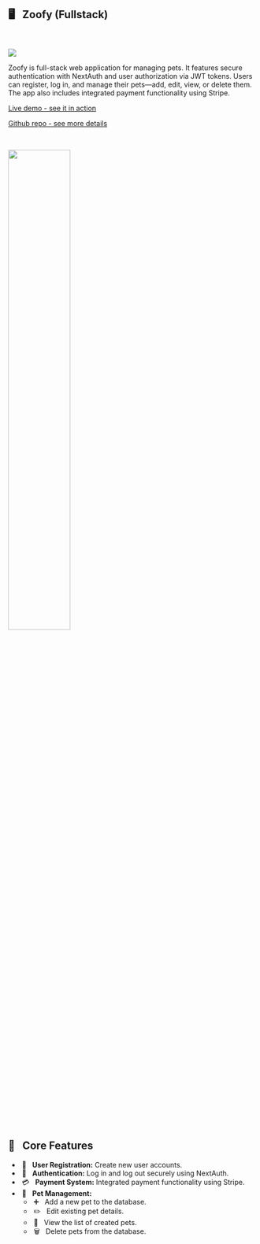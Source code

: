 ## <a> 🖥️&nbsp;&nbsp; Zoofy (Fullstack)</a>

<br />

<p>
    <img
        src="https://skills.syvixor.com/api/icons?i=nextjs,react,ts,tailwind,shadcnui,motion,node,prisma" />
</p>

<p>
    Zoofy is full-stack web application for managing pets. It features secure
    authentication with NextAuth and user authorization via JWT tokens. Users
    can register, log in, and manage their pets—add, edit, view, or delete them.
    The app also includes integrated payment functionality using Stripe.
</p>

<p>
    <a href="https://rr-zoofy.vercel.app" target="_blank"
        >Live demo - see it in action</a
    >
</p>

<p>
    <a href="https://github.com/Rapkowsky/zoofy" target="_blank"
        >Github repo - see more details</a
    >
</p>

<br />

<p>
    <img width="50%" src="/public/zoofy.png" />
</p>

<br />

## <a> 🔋&nbsp;&nbsp; Core Features</a>

-   &nbsp;👤&nbsp;&nbsp; **User Registration:** Create new user accounts.
-   &nbsp;🔑&nbsp;&nbsp; **Authentication:** Log in and log out securely using NextAuth.
-   &nbsp;💳&nbsp;&nbsp; **Payment System:** Integrated payment functionality using Stripe.
-   &nbsp;🐾&nbsp;&nbsp; **Pet Management:**
    -   &nbsp;➕&nbsp;&nbsp; Add a new pet to the database.
    -   &nbsp;✏️&nbsp;&nbsp; Edit existing pet details.
    -   &nbsp;📄&nbsp;&nbsp; View the list of created pets.
    -   &nbsp;🗑️&nbsp;&nbsp; Delete pets from the database.
